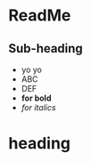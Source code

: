 # ReadMe #

## Sub-heading ##

- yo yo
- ABC
- DEF
- **for bold**
- _for italics_

# heading #
    
